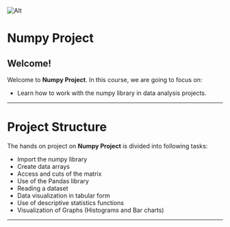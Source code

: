 
![Alt](favicon.ico)
# Numpy Project

## Welcome!

Welcome to **Numpy Project**. 
In this course, we are going to focus on:

- Learn how to work with the numpy library in data analysis projects.

***

# Project Structure
The hands on project on **Numpy Project** is divided into following tasks:

- Import the numpy library
- Create data arrays
- Access and cuts of the matrix
- Use of the Pandas library
- Reading a dataset
- Data visualization in tabular form
- Use of descriptive statistics functions
- Visualization of Graphs (Histograms and Bar charts)

***
